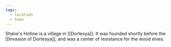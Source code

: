 ```yaml
---
tags:
  - location
  - town
---
```

Shane's Hollow is a village in [[Dortesya]]. It was founded shortly before the [[Invasion of Dortesya]], and was a center of resistance for the wood elves.
